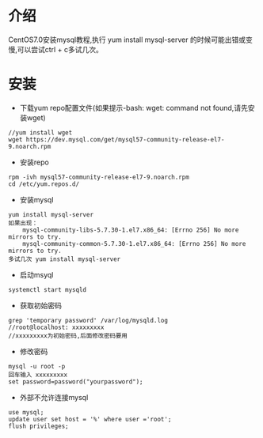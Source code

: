 # 介绍
CentOS7.0安装mysql教程,执行 yum install mysql-server 的时候可能出错或变慢,可以尝试ctrl + c多试几次。

# 安装
- 下载yum repo配置文件(如果提示-bash: wget: command not found,请先安装wget)

```
//yum install wget
wget https://dev.mysql.com/get/mysql57-community-release-el7-9.noarch.rpm
```
- 安装repo

```
rpm -ivh mysql57-community-release-el7-9.noarch.rpm
cd /etc/yum.repos.d/
```

- 安装mysql

```
yum install mysql-server
如果出现：
    mysql-community-libs-5.7.30-1.el7.x86_64: [Errno 256] No more mirrors to try.
    mysql-community-common-5.7.30-1.el7.x86_64: [Errno 256] No more mirrors to try.
多试几次 yum install mysql-server
```

- 启动msyql

```
systemctl start mysqld
```

- 获取初始密码
```
grep 'temporary password' /var/log/mysqld.log
//root@localhost: xxxxxxxxx
//xxxxxxxxx为初始密码,后面修改密码要用
```

- 修改密码
```
mysql -u root -p 
回车输入 xxxxxxxxx
set password=password("yourpassword");
```

- 外部不允许连接mysql
```
use mysql;
update user set host = '%' where user ='root';
flush privileges;
```